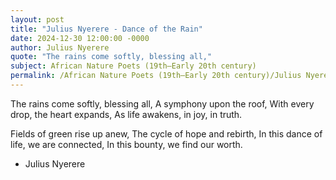 ```yaml
---
layout: post
title: "Julius Nyerere - Dance of the Rain"
date: 2024-12-30 12:00:00 -0000
author: Julius Nyerere
quote: "The rains come softly, blessing all,"
subject: African Nature Poets (19th–Early 20th century)
permalink: /African Nature Poets (19th–Early 20th century)/Julius Nyerere/Julius Nyerere - Dance of the Rain
---
```


The rains come softly, blessing all,
A symphony upon the roof,
With every drop, the heart expands,
As life awakens, in joy, in truth.

Fields of green rise up anew,
The cycle of hope and rebirth,
In this dance of life, we are connected,
In this bounty, we find our worth.


- Julius Nyerere
